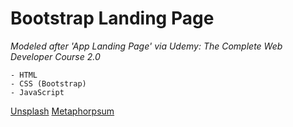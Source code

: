 # Bootstrap Landing Page

_Modeled after 'App Landing Page' via Udemy: The Complete Web Developer Course 2.0_

```
- HTML
- CSS (Bootstrap)
- JavaScript
```
[Unsplash](https://unsplash.com/photos/4yta6mU66dE)
[Metaphorpsum](http://metaphorpsum.com/)
